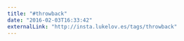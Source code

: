 ```yaml
---
title: "#throwback"
date: "2016-02-03T16:33:42"
externalLink: "http://insta.lukelov.es/tags/throwback"
---
```

